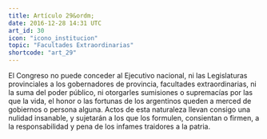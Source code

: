 ```yaml
---
title: Artículo 29&ordm;
date: 2016-12-28 14:31 UTC
art_id: 30
icon: "icono_institucion"
topic: "Facultades Extraordinarias"
shortcode: "art_29"
---
```

El Congreso no puede conceder al Ejecutivo nacional, ni las Legislaturas provinciales a los gobernadores de provincia, facultades extraordinarias, ni la suma del poder público, ni otorgarles sumisiones o supremacías por las que la vida, el honor o las fortunas de los argentinos queden a merced de gobiernos o persona alguna. Actos de esta naturaleza llevan consigo una nulidad insanable, y sujetarán a los que los formulen, consientan o firmen, a la responsabilidad y pena de los infames traidores a la patria.
